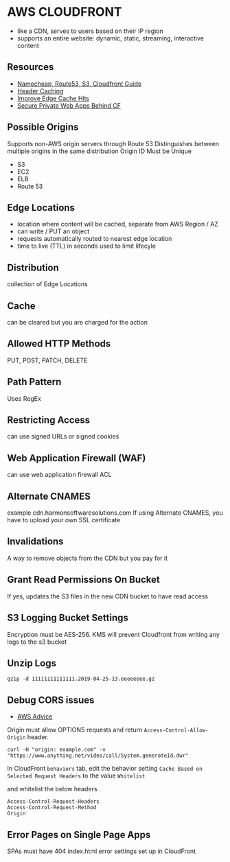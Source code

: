 # AWS CLOUDFRONT

- like a CDN, serves to users based on their IP region
- supports an entire website: dynamic, static, streaming, interactive content

## Resources

- [Namecheap, Route53, S3, Cloudfront Guide](https://benjamincongdon.me/blog/2017/06/13/How-to-Deploy-a-Secure-Static-Site-to-AWS-with-S3-and-CloudFront/)
- [Header Caching](https://docs.aws.amazon.com/AmazonCloudFront/latest/DeveloperGuide/header-caching.html)
- [Improve Edge Cache Hits](https://docs.aws.amazon.com/AmazonCloudFront/latest/DeveloperGuide/cache-hit-ratio.html)
- [Secure Private Web Apps Behind CF](https://aws.amazon.com/blogs/networking-and-content-delivery/authorizationedge-using-cookies-protect-your-amazon-cloudfront-content-from-being-downloaded-by-unauthenticated-users/?nc1=b_rp)

## Possible Origins

Supports non-AWS origin servers through Route 53
Distinguishes between multiple origins in the same distribution
Origin ID Must be Unique

- S3
- EC2
- ELB
- Route 53

## Edge Locations

- location where content will be cached, separate from AWS Region / AZ
- can write / PUT an object
- requests automatically routed to nearest edge location
- time to live (TTL) in seconds used to limit lifecyle

## Distribution

collection of Edge Locations

## Cache

can be cleared but you are charged for the action

## Allowed HTTP Methods

PUT, POST, PATCH, DELETE

## Path Pattern

Uses RegEx

## Restricting Access

can use signed URLs or signed cookies

## Web Application Firewall (WAF)

can use web application firewall ACL

## Alternate CNAMES

example cdn.harmonsoftwaresolutions.com
If using Alternate CNAMES, you have to upload your own SSL certificate

## Invalidations

A way to remove objects from the CDN but you pay for it

## Grant Read Permissions On Bucket

If yes, updates the S3 files in the new CDN bucket to have read access

## S3 Logging Bucket Settings

Encryption must be AES-256. KMS will prevent Cloudfront from writing any logs to the s3 bucket

## Unzip Logs

```console
gzip -d 11111111111111.2019-04-25-13.eeeeeeee.gz
```

## Debug CORS issues

- [AWS Advice](https://aws.amazon.com/premiumsupport/knowledge-center/no-access-control-allow-origin-error/)

Origin must allow OPTIONS requests and return `Access-Control-Allow-Origin` header.

```console
curl -H "origin: example.com" -v "https://www.anything.net/video/call/System.generateId.dwr"
```

In CloudFront `behaviors` tab, edit the behavior setting
`Cache Based on Selected Request Headers` to the value `Whitelist`

and whitelist the below headers

```
Access-Control-Request-Headers
Access-Control-Request-Method
Origin
```

## Error Pages on Single Page Apps

SPAs must have 404 index.html error settings set up in CloudFront
